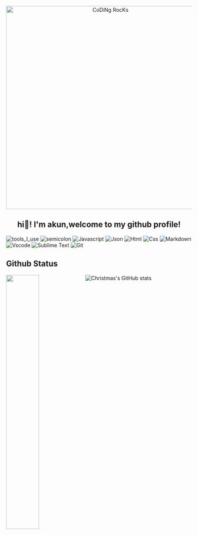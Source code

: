 <div align="center" width="50">

<img src="https://github.com/akunlee/akunlee/blob/main/images/dev-working_rounded.gif?raw=true" href="https://github.com/akunlee" alt="CoDiNg RocKs"  width="550"/><br> 
  
<h2>
  hi👋! I'm akun,welcome to my github profile!
</h2>

</div>

![tools_I_use](https://img.shields.io/badge/-%F0%9F%9A%80%20Tools%20I%20use-orange)
![semicolon](https://img.shields.io/badge/-%3A-orange)
![Javascript](https://img.shields.io/badge/JavaScript-323330?style=flat&logo=javascript&logoColor=F7DF1E)
![Json](https://img.shields.io/badge/json-5E5C5C?style=flat&logo=json&logoColor=white)
![Html](https://img.shields.io/badge/HTML5-E34F26?style=flat&logo=html5&logoColor=white)
![Css](https://img.shields.io/badge/CSS3-1572B6?style=flat&logo=css3&logoColor=white)
![Markdown](https://img.shields.io/badge/Markdown-000000?style=flat&logo=markdown&logoColor=white)
![Vscode](https://img.shields.io/badge/Visual_Studio_Code-0078D4?style=flat&logo=visual%20studio%20code&logoColor=white)
![Sublime Text](https://img.shields.io/badge/sublime_text-%23575757.svg?&style=flat&logo=sublime-text&logoColor=important)
![Git](https://img.shields.io/badge/GIT-E44C30?style=flat&logo=git&logoColor=white)

<h2> Github Status </h2> 
<a href="https://github.com/akunlee/github-readme-stats"><img align="left" width="42%" src="https://github-readme-stats.vercel.app/api/top-langs/?username=akunlee&layout=compact&theme=tokyonight" /></a>

![Christmas's GitHub stats](https://github-readme-stats.vercel.app/api?username=akunlee&show_icons=true&theme=tokyonight)

